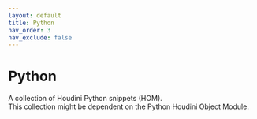 ```yaml
---
layout: default
title: Python
nav_order: 3
nav_exclude: false
---
```


# Python
A collection of Houdini Python snippets (HOM). <br>
This collection might be dependent on the Python Houdini Object Module.

